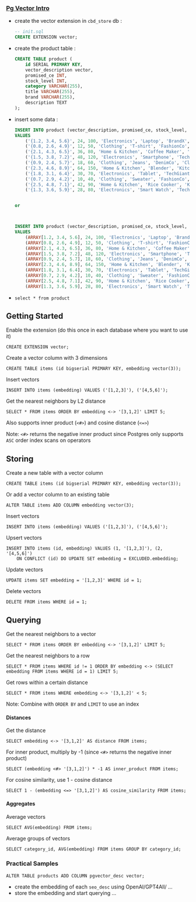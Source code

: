 ### [Pg Vector Intro](https://github.com/pgvector/pgvector) 

- create the vector extension in `cbd_store` db :

  ```sql
  -- init.sql
  CREATE EXTENSION vector;
  
  
  ```

  

- create the product table :

  ```sql
  CREATE TABLE product (
      id SERIAL PRIMARY KEY,
      vector_description vector, 
      promised_ce INT,
      stock_level INT,
      category VARCHAR(255),
      title VARCHAR(255),
      brand VARCHAR(255),
      description TEXT
  );
  ```

  

- insert some data : 

  ```sql 
  INSERT INTO product (vector_description, promised_ce, stock_level, category, title, brand, description)
  VALUES 
      ('{1.2, 3.4, 5.6}', 24, 100, 'Electronics', 'Laptop', 'BrandX', 'Powerful laptop for gaming and productivity.'),
      ('{0.8, 2.6, 4.9}', 12, 50, 'Clothing', 'T-shirt', 'FashionCo', 'Comfortable cotton t-shirt for everyday wear.'),
      ('{2.1, 4.3, 6.5}', 36, 80, 'Home & Kitchen', 'Coffee Maker', 'KitchenMaster', 'Automatic coffee maker for brewing fresh coffee.'),
      ('{1.5, 3.8, 7.2}', 48, 120, 'Electronics', 'Smartphone', 'TechGiant', 'Latest smartphone with high-resolution display and powerful processor.'),
      ('{0.9, 2.4, 5.7}', 18, 60, 'Clothing', 'Jeans', 'DenimCo', 'Classic denim jeans with a comfortable fit.'),
      ('{2.3, 4.6, 8.9}', 64, 150, 'Home & Kitchen', 'Blender', 'KitchenMaster', 'Powerful blender for making smoothies and sauces.'),
      ('{1.8, 3.1, 6.4}', 30, 70, 'Electronics', 'Tablet', 'TechGiant', 'Versatile tablet for work and entertainment.'),
      ('{0.7, 2.9, 4.2}', 10, 40, 'Clothing', 'Sweater', 'FashionCo', 'Cozy sweater for chilly days.'),
      ('{2.5, 4.8, 7.1}', 42, 90, 'Home & Kitchen', 'Rice Cooker', 'KitchenMaster', 'Automatic rice cooker for perfectly cooked rice every time.'),
      ('{1.3, 3.6, 5.9}', 28, 80, 'Electronics', 'Smart Watch', 'TechGiant', 'Smart watch with fitness tracking and notification features.');
  
  
  or 
  
  
  
  INSERT INTO product (vector_description, promised_ce, stock_level, category, title, brand, description)
  VALUES
      (ARRAY[1.2, 3.4, 5.6], 24, 100, 'Electronics', 'Laptop', 'BrandX', 'Powerful laptop for gaming and productivity.'),
      (ARRAY[0.8, 2.6, 4.9], 12, 50, 'Clothing', 'T-shirt', 'FashionCo', 'Comfortable cotton t-shirt for everyday wear.'),
      (ARRAY[2.1, 4.3, 6.5], 36, 80, 'Home & Kitchen', 'Coffee Maker', 'KitchenMaster', 'Automatic coffee maker for brewing fresh coffee.'),
      (ARRAY[1.5, 3.8, 7.2], 48, 120, 'Electronics', 'Smartphone', 'TechGiant', 'Latest smartphone with high-resolution display and powerful processor.'),
      (ARRAY[0.9, 2.4, 5.7], 18, 60, 'Clothing', 'Jeans', 'DenimCo', 'Classic denim jeans with a comfortable fit.'),
      (ARRAY[2.3, 4.6, 8.9], 64, 150, 'Home & Kitchen', 'Blender', 'KitchenMaster', 'Powerful blender for making smoothies and sauces.'),
      (ARRAY[1.8, 3.1, 6.4], 30, 70, 'Electronics', 'Tablet', 'TechGiant', 'Versatile tablet for work and entertainment.'),
      (ARRAY[0.7, 2.9, 4.2], 10, 40, 'Clothing', 'Sweater', 'FashionCo', 'Cozy sweater for chilly days.'),
      (ARRAY[2.5, 4.8, 7.1], 42, 90, 'Home & Kitchen', 'Rice Cooker', 'KitchenMaster', 'Automatic rice cooker for perfectly cooked rice every time.'),
      (ARRAY[1.3, 3.6, 5.9], 28, 80, 'Electronics', 'Smart Watch', 'TechGiant', 'Smart watch with fitness tracking and notification features.');
  
  ```

  

- `select * from product`



## Getting Started

Enable the extension (do this once in each database where you want to use it)

```
CREATE EXTENSION vector;
```



Create a vector column with 3 dimensions

```
CREATE TABLE items (id bigserial PRIMARY KEY, embedding vector(3));
```



Insert vectors

```
INSERT INTO items (embedding) VALUES ('[1,2,3]'), ('[4,5,6]');
```



Get the nearest neighbors by L2 distance

```
SELECT * FROM items ORDER BY embedding <-> '[3,1,2]' LIMIT 5;
```



Also supports inner product (`<#>`) and cosine distance (`<=>`)

Note: `<#>` returns the negative inner product since Postgres only supports `ASC` order index scans on operators

## Storing

Create a new table with a vector column

```
CREATE TABLE items (id bigserial PRIMARY KEY, embedding vector(3));
```



Or add a vector column to an existing table

```
ALTER TABLE items ADD COLUMN embedding vector(3);
```



Insert vectors

```
INSERT INTO items (embedding) VALUES ('[1,2,3]'), ('[4,5,6]');
```



Upsert vectors

```
INSERT INTO items (id, embedding) VALUES (1, '[1,2,3]'), (2, '[4,5,6]')
    ON CONFLICT (id) DO UPDATE SET embedding = EXCLUDED.embedding;
```



Update vectors

```
UPDATE items SET embedding = '[1,2,3]' WHERE id = 1;
```



Delete vectors

```
DELETE FROM items WHERE id = 1;
```



## Querying

Get the nearest neighbors to a vector

```
SELECT * FROM items ORDER BY embedding <-> '[3,1,2]' LIMIT 5;
```



Get the nearest neighbors to a row

```
SELECT * FROM items WHERE id != 1 ORDER BY embedding <-> (SELECT embedding FROM items WHERE id = 1) LIMIT 5;
```



Get rows within a certain distance

```
SELECT * FROM items WHERE embedding <-> '[3,1,2]' < 5;
```



Note: Combine with `ORDER BY` and `LIMIT` to use an index

#### Distances

Get the distance

```
SELECT embedding <-> '[3,1,2]' AS distance FROM items;
```



For inner product, multiply by -1 (since `<#>` returns the negative inner product)

```
SELECT (embedding <#> '[3,1,2]') * -1 AS inner_product FROM items;
```



For cosine similarity, use 1 - cosine distance

```
SELECT 1 - (embedding <=> '[3,1,2]') AS cosine_similarity FROM items;
```



#### Aggregates

Average vectors

```
SELECT AVG(embedding) FROM items;
```



Average groups of vectors

```
SELECT category_id, AVG(embedding) FROM items GROUP BY category_id;
```



### Practical Samples

```-- Add a new column named vector_description
ALTER TABLE products ADD COLUMN pgvector_desc vector;
```

- create the embedding of each `seo_desc` using OpenAI/GPT4All/ ...
- store the embedding and start querying ... 